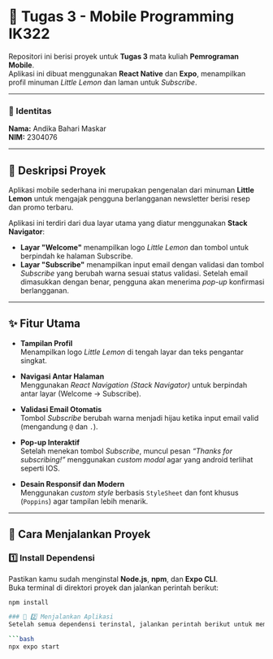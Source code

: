 # 🧩 Tugas 3 - Mobile Programming IK322  
Repositori ini berisi proyek untuk **Tugas 3** mata kuliah **Pemrograman Mobile**.  
Aplikasi ini dibuat menggunakan **React Native** dan **Expo**, menampilkan profil minuman *Little Lemon* dan laman untuk *Subscribe*.  

---

### 👤 Identitas  
**Nama:** Andika Bahari Maskar  
**NIM:** 2304076  

---

## 📜 Deskripsi Proyek  
Aplikasi mobile sederhana ini merupakan pengenalan dari minuman **Little Lemon** untuk mengajak pengguna berlangganan newsletter berisi resep dan promo terbaru.  

Aplikasi ini terdiri dari dua layar utama yang diatur menggunakan **Stack Navigator**:  
- **Layar "Welcome"** menampilkan logo *Little Lemon* dan tombol untuk berpindah ke halaman Subscribe.  
- **Layar "Subscribe"** menampilkan input email dengan validasi dan tombol *Subscribe* yang berubah warna sesuai status validasi. Setelah email dimasukkan dengan benar, pengguna akan menerima *pop-up* konfirmasi berlangganan.  

---

## ✨ Fitur Utama  

- **Tampilan Profil**  
  Menampilkan logo *Little Lemon* di tengah layar dan teks pengantar singkat.  

- **Navigasi Antar Halaman**  
  Menggunakan *React Navigation (Stack Navigator)* untuk berpindah antar layar (Welcome → Subscribe).  

- **Validasi Email Otomatis**  
  Tombol *Subscribe* berubah warna menjadi hijau ketika input email valid (mengandung `@` dan `.`).  

- **Pop-up Interaktif**  
  Setelah menekan tombol *Subscribe*, muncul pesan *“Thanks for subscribing!”* menggunakan *custom modal* agar yang android terlihat seperti IOS.  

- **Desain Responsif dan Modern**  
  Menggunakan *custom style* berbasis `StyleSheet` dan font khusus (`Poppins`) agar tampilan lebih menarik.  

---

## 🚀 Cara Menjalankan Proyek  

### 1️⃣ Install Dependensi  
Pastikan kamu sudah menginstal **Node.js**, **npm**, dan **Expo CLI**.  
Buka terminal di direktori proyek dan jalankan perintah berikut:

```bash
npm install

### 🚀 2️⃣ Menjalankan Aplikasi
Setelah semua dependensi terinstal, jalankan perintah berikut untuk memulai server pengembangan **Expo**:

```bash
npx expo start